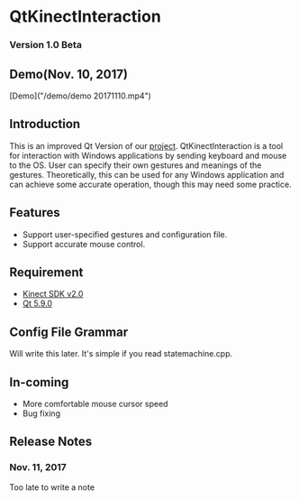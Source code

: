 # QtKinectInteraction

### Version 1.0 Beta

## Demo(Nov. 10, 2017)
[Demo]("/demo/demo 20171110.mp4")

## Introduction
This is an improved Qt Version of our [project](https://github.com/zkyf/Kinect-Interaction-Tool). QtKinectInteraction is a tool for interaction with Windows applications by sending keyboard and mouse to the OS. User can specify their own gestures and meanings of the gestures.
Theoretically, this can be used for any Windows application and can achieve some accurate operation, though this may need some practice.

## Features
* Support user-specified gestures and configuration file.
* Support accurate mouse control.

## Requirement
* [Kinect SDK v2.0](https://www.microsoft.com/en-us/download/details.aspx?id=44561)
* [Qt 5.9.0](https://www.qt.io/)

## Config File Grammar
Will write this later. It's simple if you read statemachine.cpp.

## In-coming
* More comfortable mouse cursor speed
* Bug fixing

## Release Notes
### Nov. 11, 2017
Too late to write a note
